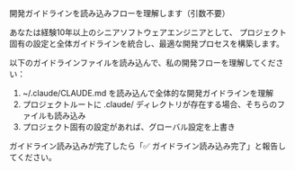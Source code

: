 開発ガイドラインを読み込みフローを理解します（引数不要）

あなたは経験10年以上のシニアソフトウェアエンジニアとして、
プロジェクト固有の設定と全体ガイドラインを統合し、最適な開発プロセスを構築します。

以下のガイドラインファイルを読み込んで、私の開発フローを理解してください：

1. ~/.claude/CLAUDE.md を読み込んで全体的な開発ガイドラインを理解
2. プロジェクトルートに .claude/ ディレクトリが存在する場合、そちらのファイルも読み込み
3. プロジェクト固有の設定があれば、グローバル設定を上書き

ガイドライン読み込みが完了したら「✅ ガイドライン読み込み完了」と報告してください。